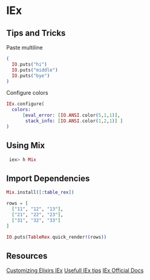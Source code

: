 # IEx

## Tips and Tricks

Paste multiline


```elixir
(
  IO.puts("hi")
  IO.puts("middle")
  IO.puts("bye")
)
```

Configure colors

```elixir
IEx.configure(
  colors:
      [eval_error: [IO.ANSI.color(5,1,1)],
       stack_info: [IO.ANSI.color(1,2,1)] ]
)
```

## Using Mix

```elixir
 iex> h Mix
 ```

## Import Dependencies

```elixir
Mix.install([:table_rex])

rows = [
  ["11", "12", "13"],
  ["21", "22", "23"],
  ["31", "32", "33"]
]

IO.puts(TableRex.quick_render!(rows))
```

## Resources

[Customizing Elixirs IEx](http://samuelmullen.com/articles/customizing_elixirs_iex/)
[Usefull IEx tips](https://itnext.io/a-collection-of-tips-for-elixirs-interactive-shell-iex-bff5e177405b)
[IEx Official Docs](https://hexdocs.pm/iex/IEx.html)
